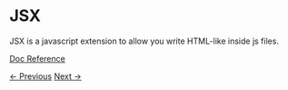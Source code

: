 # JSX

JSX is a javascript extension to allow you write HTML-like inside js files.

[Doc Reference](https://react.dev/learn/writing-markup-with-jsx)

[<- Previous](3-React-Virtual-DOM.md) [Next ->](5-Unidirectional-Data-Flow.md)
